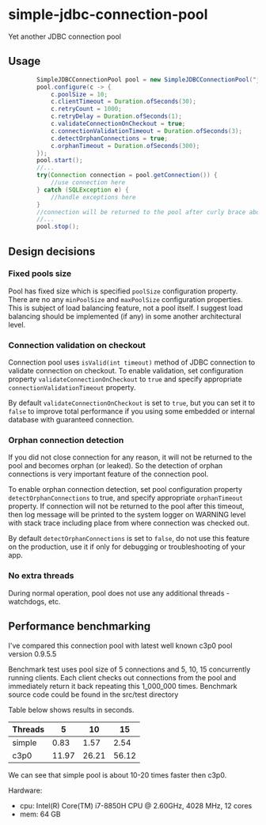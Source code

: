 # simple-jdbc-connection-pool
Yet another JDBC connection pool

## Usage

```java
        SimpleJDBCConnectionPool pool = new SimpleJDBCConnectionPool("jdbc:mysql:///");
        pool.configure(c -> {
            c.poolSize = 10;
            c.clientTimeout = Duration.ofSeconds(30);
            c.retryCount = 1000;
            c.retryDelay = Duration.ofSeconds(1);
            c.validateConnectionOnCheckout = true;
            c.connectionValidationTimeout = Duration.ofSeconds(3);
            c.detectOrphanConnections = true;
            c.orphanTimeout = Duration.ofSeconds(300);
        });
        pool.start();
        //...
        try(Connection connection = pool.getConnection()) {
            //use connection here
        } catch (SQLException e) {
            //handle exceptions here
        }
        //connection will be returned to the pool after curly brace above
        //...
        pool.stop();
```

## Design decisions

### Fixed pools size

Pool has fixed size which is specified `poolSize` configuration property.
There are no any `minPoolSize` and `maxPoolSize` configuration properties. 
This is subject of load balancing feature, not a pool itself. I suggest load balancing should be implemented (if any) in some another architectural level.

### Connection validation on checkout

Connection pool uses `isValid(int timeout)` method of JDBC connection to validate connection on checkout. To enable validation, set configuration property `validateConnectionOnCheckout` to `true` and specify appropriate `connectionValidationTimeout` property.

By default `validateConnectionOnCheckout` is set to `true`, but you can set it to `false` to improve total performance if you using some embedded or internal database with guaranteed connection.

### Orphan connection detection

If you did not close connection for any reason, it will not be returned to the pool and becomes orphan (or leaked). So the detection of orphan connections is very important feature of the connection pool.

To enable orphan connection detection, set pool configuration property `detectOrphanConnections` to true, and specify appropriate `orphanTimeout` property. If connection will not be returned to the pool after this timeout, then log message will be printed to the system logger on WARNING level with stack trace including place from where connection was checked out.

By default `detectOrphanConnections` is set to `false`, do not use this feature on the production, use it if only for debugging or troubleshooting of your app.

### No extra threads

During normal operation, pool does not use any additional threads - watchdogs, etc.

## Performance benchmarking

I've compared this connection pool with latest well known c3p0 pool version 0.9.5.5

Benchmark test uses pool size of 5 connections and 5, 10, 15 concurrently running clients. Each client checks out connections from the pool and immediately return it back repeating this 1_000_000 times. Benchmark source code could be found in the src/test directory

Table below shows results in seconds.

| Threads |  5   |  10  |  15  |
|---------|------|------|------|
|  simple | 0.83 | 1.57 | 2.54 |
|  c3p0   |11.97 |26.21 |56.12 |

We can see that simple pool is about 10-20 times faster then c3p0.

Hardware:  
  - cpu: Intel(R) Core(TM) i7-8850H CPU @ 2.60GHz, 4028 MHz, 12 cores
  - mem: 64 GB






